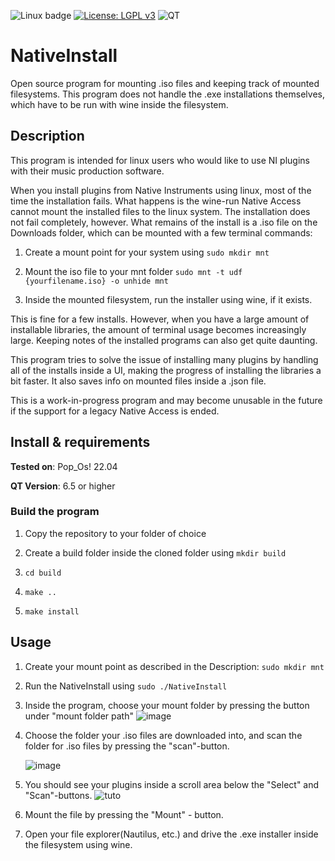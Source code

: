 ![Linux badge](https://img.shields.io/badge/Linux-teal)
[![License: LGPL v3](https://img.shields.io/badge/License-LGPL_v3-blue.svg)](https://www.gnu.org/licenses/lgpl-3.0)
![QT](https://img.shields.io/badge/QT-green)

# NativeInstall
Open source program for mounting .iso files and keeping track of mounted filesystems.
This program does not handle the .exe installations themselves, which have to be run with wine inside the filesystem.

## Description
This program is intended for linux users who would like to use NI plugins with their music production software.

When you install plugins from Native Instruments using linux, most of the time the installation fails. 
What happens is the wine-run Native Access cannot mount the installed files to the linux system.
The installation does not fail completely, however. What remains of the install is a .iso file on the Downloads folder, which can be mounted with a few terminal commands:

1. Create a mount point for your system using
   `sudo mkdir mnt`

2. Mount the iso file to your mnt folder
    `sudo mnt -t udf {yourfilename.iso} -o unhide mnt`

3. Inside the mounted filesystem, run the installer using wine, if it exists.

This is fine for a few installs. However, when you have a large amount of installable libraries, the amount of terminal usage becomes increasingly large.
Keeping notes of the installed programs can also get quite daunting.

This program tries to solve the issue of installing many plugins by handling all of the installs inside a UI, making the progress of installing the libraries a bit faster.
It also saves info on mounted files inside a .json file.

This is a work-in-progress program and may become unusable in the future if the support for a legacy Native Access is ended.

## Install & requirements
**Tested on**: Pop_Os! 22.04 

**QT Version**: 6.5 or higher

### Build the program

1. Copy the repository to your folder of choice
2. Create a build folder inside the cloned folder using 
   `mkdir build`

3. `cd build`
   
4. `make .. `

5. `make install `

## Usage

1. Create your mount point as described in the Description:
   `sudo mkdir mnt`
2. Run the NativeInstall using
   `sudo ./NativeInstall`
3. Inside the program, choose your mount folder by pressing the button under "mount folder path"
   ![image](https://github.com/constlo/NativeInstall/assets/79052688/872a1950-09c2-46d8-8f3d-79408454e926)

4. Choose the folder your .iso files are downloaded into, and scan the folder for .iso files by pressing the "scan"-button.
   
   ![image](https://github.com/constlo/NativeInstall/assets/79052688/94fed914-8077-4bcd-99b4-d0c76e14a708)

5. You should see your plugins inside a scroll area below the "Select" and "Scan"-buttons.
   ![tuto](https://github.com/constlo/NativeInstall/assets/79052688/eeef6efe-6d3c-4fa6-9427-a95c62cc341a)
 
6. Mount the file by pressing the "Mount" - button.

7. Open your file explorer(Nautilus, etc.) and drive the .exe installer inside the filesystem using wine.

